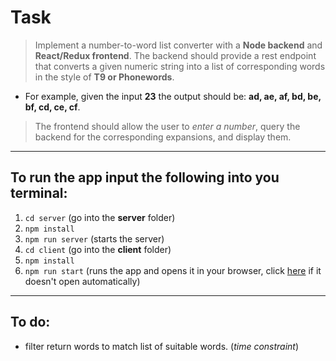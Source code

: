 # Task 
> Implement  a number-to-word list converter with a **Node backend** and **React/Redux frontend**.
> The backend should provide a rest endpoint that converts a given numeric string into a list of corresponding words in the style of **T9 or Phonewords**.
- For example, given the input **23** the output should be: **ad, ae, af, bd, be, bf, cd, ce, cf**.
> The frontend should allow the user to *enter a number*, query the backend for the corresponding expansions, and display them.
---
## To run the app input the following into you terminal: 
1. `cd server` (go into the **server** folder)
2. `npm install` 
3. `npm run server` (starts the server)
4. `cd client` (go into the **client** folder)
5. `npm install`
6. `npm run start` (runs the app and opens it in your browser, click [here](http://localhost:3000/) if it doesn't open automatically)
---
## To do:
- filter return words to match list of suitable words. (*time constraint*)

